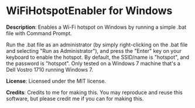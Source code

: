 # WiFiHotspotEnabler for Windows

**Description**: Enables a Wi-Fi hotspot on Windows by running a simple .bat file with Command Prompt.

Run the .bat file as an administrator (by simply right-clicking on the .bat file and selecting "Run as Administrator"), and press the "Enter" key on your keyboard to enable the hotspot. By default, the SSID/name is "hotspot", and the password is "hotspot". Only tested on a Windows 7 machine that's a Dell Vostro 1710 running Windows 7.

**License**: Licensed under the MIT license.

**Credits**: Credits to me for making this. You may reproduce and reuse this software, but please credit me if you can for making this.
